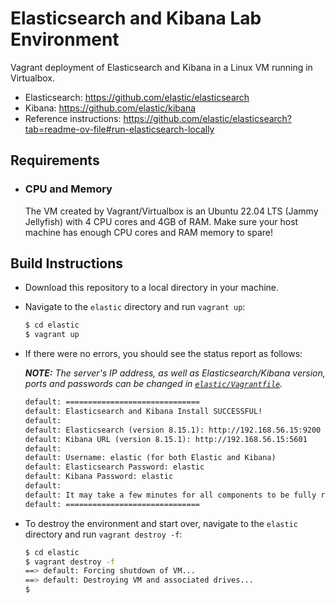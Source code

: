 # Elasticsearch and Kibana Lab Environment
Vagrant deployment of Elasticsearch and Kibana in a Linux VM running in Virtualbox.

- Elasticsearch: https://github.com/elastic/elasticsearch
- Kibana: https://github.com/elastic/kibana
- Reference instructions: https://github.com/elastic/elasticsearch?tab=readme-ov-file#run-elasticsearch-locally

## Requirements

- ### CPU and Memory
  The VM created by Vagrant/Virtualbox is an Ubuntu 22.04 LTS (Jammy Jellyfish) with 4 CPU cores and 4GB of RAM.
  Make sure your host machine has enough CPU cores and RAM memory to spare!

## Build Instructions
- Download this repository to a local directory in your machine.
- Navigate to the `elastic` directory and run `vagrant up`:
  ```bash
  $ cd elastic
  $ vagrant up
  ```
- If there were no errors, you should see the status report as follows:

  ***NOTE:** The server's IP address, as well as Elasticsearch/Kibana version, ports and passwords can be changed in [`elastic/Vagrantfile`](Vagrantfile).*

  ```txt
  default: ==============================
  default: Elasticsearch and Kibana Install SUCCESSFUL!
  default:
  default: Elasticsearch (version 8.15.1): http://192.168.56.15:9200
  default: Kibana URL (version 8.15.1): http://192.168.56.15:5601
  default:
  default: Username: elastic (for both Elastic and Kibana)
  default: Elasticsearch Password: elastic
  default: Kibana Password: elastic
  default:
  default: It may take a few minutes for all components to be fully responsive.
  default: ==============================
  ```

- To destroy the environment and start over, navigate to the `elastic` directory and run `vagrant destroy -f`:
  ```bash
  $ cd elastic
  $ vagrant destroy -f
  ==> default: Forcing shutdown of VM...
  ==> default: Destroying VM and associated drives...
  $
  ```
